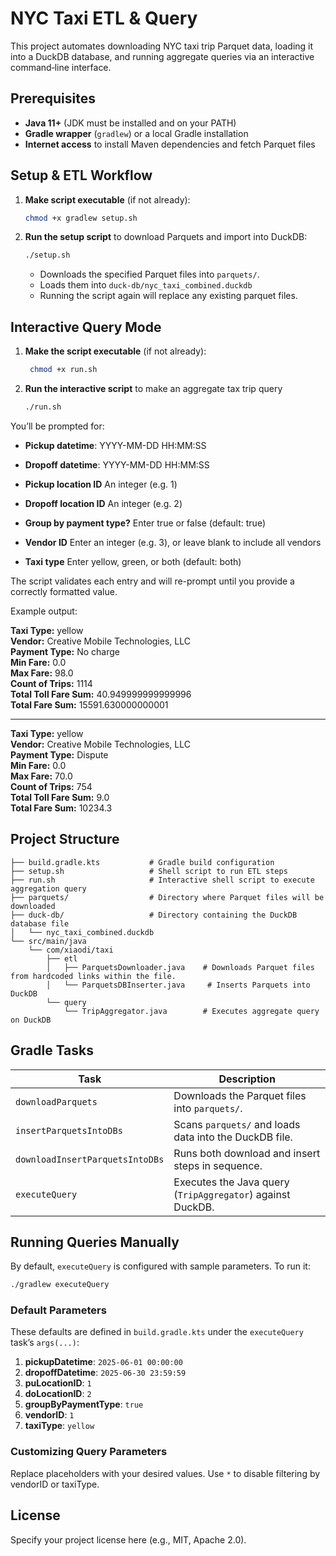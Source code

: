 # NYC Taxi ETL & Query

This project automates downloading NYC taxi trip Parquet data, loading it into a DuckDB database, and running aggregate queries via an interactive command‑line interface.

## Prerequisites

* **Java 11+** (JDK must be installed and on your PATH)
* **Gradle wrapper** (`gradlew`) or a local Gradle installation
* **Internet access** to install Maven dependencies and fetch Parquet files 

## Setup & ETL Workflow

1. **Make script executable** (if not already):

   ```bash
   chmod +x gradlew setup.sh
   ```

2. **Run the setup script** to download Parquets and import into DuckDB:

   ```bash
   ./setup.sh
   ```

    * Downloads the specified Parquet files into `parquets/`.
    * Loads them into `duck-db/nyc_taxi_combined.duckdb`
    * Running the script again will replace any existing parquet files. 

## Interactive Query Mode 

1. **Make the script executable** (if not already):

   ```bash
    chmod +x run.sh
   ```

2. **Run the interactive script** to make an aggregate tax trip query

    ```bash
   ./run.sh
    ```

You’ll be prompted for:
    
* **Pickup datetime**: YYYY-MM-DD HH:MM:SS
    
* **Dropoff datetime**: YYYY-MM-DD HH:MM:SS
    
* **Pickup location ID** An integer (e.g. 1)
    
* **Dropoff location ID** An integer (e.g. 2)
    
* **Group by payment type?** Enter true or false (default: true)
    
* **Vendor ID** Enter an integer (e.g. 3), or leave blank to include all vendors
    
* **Taxi type** Enter yellow, green, or both (default: both)
    
The script validates each entry and will re-prompt until you provide a correctly formatted value.

Example output:

**Taxi Type:** yellow  
**Vendor:** Creative Mobile Technologies, LLC  
**Payment Type:** No charge  
**Min Fare:** 0.0  
**Max Fare:** 98.0  
**Count of Trips:** 1114  
**Total Toll Fare Sum:** 40.949999999999996  
**Total Fare Sum:** 15591.630000000001

---

**Taxi Type:** yellow  
**Vendor:** Creative Mobile Technologies, LLC  
**Payment Type:** Dispute  
**Min Fare:** 0.0  
**Max Fare:** 70.0  
**Count of Trips:** 754  
**Total Toll Fare Sum:** 9.0  
**Total Fare Sum:** 10234.3

## Project Structure

```
├── build.gradle.kts           # Gradle build configuration
├── setup.sh                   # Shell script to run ETL steps
├── run.sh                     # Interactive shell script to execute aggregation query
├── parquets/                  # Directory where Parquet files will be downloaded
├── duck-db/                   # Directory containing the DuckDB database file
│   └── nyc_taxi_combined.duckdb
└── src/main/java
    └── com/xiaodi/taxi
        ├── etl
        │   ├── ParquetsDownloader.java    # Downloads Parquet files from hardcoded links within the file. 
        │   └── ParquetsDBInserter.java     # Inserts Parquets into DuckDB
        └── query
            └── TripAggregator.java        # Executes aggregate query on DuckDB
```

## Gradle Tasks

| Task                            | Description                                                |
| ------------------------------- | ---------------------------------------------------------- |
| `downloadParquets`              | Downloads the Parquet files into `parquets/`.              |
| `insertParquetsIntoDBs`         | Scans `parquets/` and loads data into the DuckDB file.     |
| `downloadInsertParquetsIntoDBs` | Runs both download and insert steps in sequence.           |
| `executeQuery`                  | Executes the Java query (`TripAggregator`) against DuckDB. |

## Running Queries Manually

By default, `executeQuery` is configured with sample parameters. To run it:

```bash
./gradlew executeQuery
```

### Default Parameters

These defaults are defined in `build.gradle.kts` under the `executeQuery` task’s `args(...)`:

1. **pickupDatetime**:  `2025-06-01 00:00:00`
2. **dropoffDatetime**: `2025-06-30 23:59:59`
3. **puLocationID**:     `1`
4. **doLocationID**:     `2`
5. **groupByPaymentType**: `true`
6. **vendorID**:         `1`
7. **taxiType**:         `yellow`

### Customizing Query Parameters

Replace placeholders with your desired values. Use `*` to disable filtering by vendorID or taxiType.

## License

Specify your project license here (e.g., MIT, Apache 2.0).
